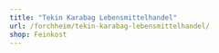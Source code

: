 ```yaml
---
title: "Tekin Karabag Lebensmittelhandel"
url: /forchheim/tekin-karabag-lebensmittelhandel/
shop: Feinkost
---
```

